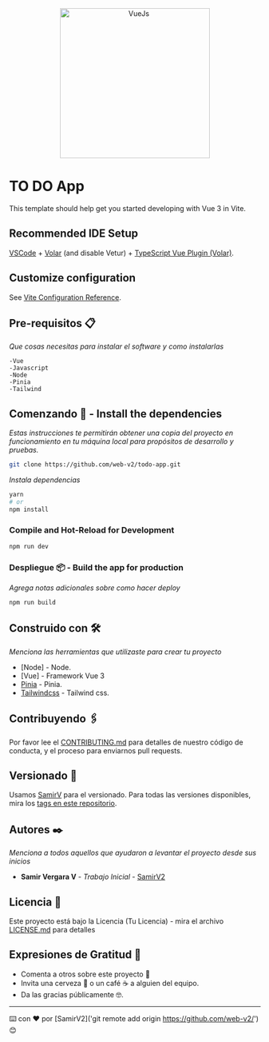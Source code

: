 <center>
<a href="https://vuejs.org" target="_blank"><img src="https://img-b.udemycdn.com/course/750x422/3866792_861b_15.jpg" height="300" alt="VueJs" /></a>
</center>

# TO DO App

This template should help get you started developing with Vue 3 in Vite.

## Recommended IDE Setup

[VSCode](https://code.visualstudio.com/) + [Volar](https://marketplace.visualstudio.com/items?itemName=Vue.volar) (and disable Vetur) + [TypeScript Vue Plugin (Volar)](https://marketplace.visualstudio.com/items?itemName=Vue.vscode-typescript-vue-plugin).

## Customize configuration

See [Vite Configuration Reference](https://vitejs.dev/config/).

## Pre-requisitos 📋

_Que cosas necesitas para instalar el software y como instalarlas_

```
-Vue
-Javascript
-Node
-Pinia
-Tailwind
```

## Comenzando 🚀 - Install the dependencies

_Estas instrucciones te permitirán obtener una copia del proyecto en funcionamiento en tu máquina local para propósitos de desarrollo y pruebas._

```bash
git clone https://github.com/web-v2/todo-app.git
```

_Instala dependencias_

```bash
yarn
# or
npm install
```

### Compile and Hot-Reload for Development

```sh
npm run dev
```

### Despliegue 📦 - Build the app for production

_Agrega notas adicionales sobre como hacer deploy_

```sh
npm run build
```

## Construido con 🛠️

_Menciona las herramientas que utilizaste para crear tu proyecto_

- [Node] - Node.
- [Vue] - Framework Vue 3
- [Pinia](https://pinia.vuejs.org/) - Pinia.
- [Tailwindcss](https://tailwindcss.com/) - Tailwind css.

## Contribuyendo 🖇️

Por favor lee el [CONTRIBUTING.md](https://github.com/web-v2/todo-app) para detalles de nuestro código de conducta, y el proceso para enviarnos pull requests.

## Versionado 📌

Usamos [SamirV](http://github.com/web-v2/) para el versionado. Para todas las versiones disponibles, mira los [tags en este repositorio](https://github.com/web-v2/todo-app).

## Autores ✒️

_Menciona a todos aquellos que ayudaron a levantar el proyecto desde sus inicios_

- **Samir Vergara V** - _Trabajo Inicial_ - [SamirV2](https://github.com/web-v2/)

## Licencia 📄

Este proyecto está bajo la Licencia (Tu Licencia) - mira el archivo [LICENSE.md](LICENSE.md) para detalles

## Expresiones de Gratitud 🎁

- Comenta a otros sobre este proyecto 📢
- Invita una cerveza 🍺 o un café ☕ a alguien del equipo.
- Da las gracias públicamente 🤓.

---

⌨️ con ❤️ por [SamirV2]('git remote add origin https://github.com/web-v2/') 😊
